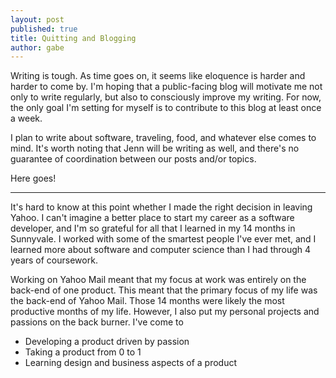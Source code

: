 ```yaml
---
layout: post
published: true
title: Quitting and Blogging
author: gabe
---
```


Writing is tough. As time goes on, it seems like eloquence is harder and harder to come by.
I'm hoping that a public-facing blog will motivate me not only to write regularly, but also to consciously improve my writing.
For now, the only goal I'm setting for myself is to contribute to this blog at least once a week.

I plan to write about software, traveling, food, and whatever else comes to mind.
It's worth noting that Jenn will be writing as well, and there's no guarantee of coordination between our posts and/or topics.

Here goes!

---

It's hard to know at this point whether I made the right decision in leaving Yahoo. I can't imagine a better place
to start my career as a software developer, and I'm so grateful for all that I learned in my 14 months in Sunnyvale.
I worked with some of the smartest people I've ever met, and I learned more about software and computer science than
 I had through 4 years of coursework.

Working on Yahoo Mail meant that my focus at work was entirely on the back-end of one product. This meant that the
primary focus of my life was the back-end of Yahoo Mail. Those 14 months were likely the most productive months of
my life. However, I also put my personal projects and passions on the back burner. I've come to

 * Developing a product driven by passion
 * Taking a product from 0 to 1
 * Learning design and business aspects of a product